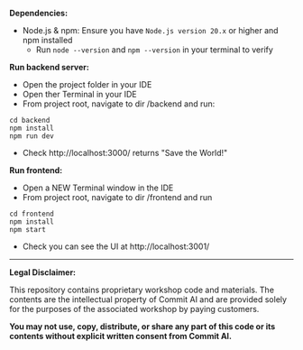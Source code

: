 **Dependencies:**

- Node.js & npm: Ensure you have `Node.js version 20.x` or higher and npm installed
  - Run `node --version` and `npm --version` in your terminal to verify

**Run backend server:**
- Open the project folder in your IDE
- Open ther Terminal in your IDE
- From project root, navigate to dir /backend and run:
```
cd backend
npm install
npm run dev
```
- Check http://localhost:3000/ returns "Save the World!"

**Run frontend:**
- Open a NEW Terminal window in the IDE
- From project root, navigate to dir /frontend and run
```
cd frontend
npm install
npm start
```
- Check you can see the UI at http://localhost:3001/

---

**Legal Disclaimer:**

This repository contains proprietary workshop code and materials. The contents are the intellectual property of Commit AI and are provided solely for the purposes of the associated workshop by paying customers. 

**You may not use, copy, distribute, or share any part of this code or its contents without explicit written consent from Commit AI.**
